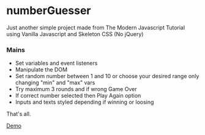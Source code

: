 # numberGuesser

<p>Just another simple project made from The Modern Javascript Tutorial using Vanilla Javascript and Skeleton CSS (No jQuery)</p>

<h3>Mains</h3>
<ul>
	<li>Set variables and event listeners</li>
	<li>Manipulate the DOM</li>
	<li>Set random number between 1 and 10 or choose your desired range only changing "min" and "max" vars </li>
	<li>Try maximum 3 rounds and if wrong Game Over</li>
	<li>If correct number selected then Play Again option</li>
	<li>Inputs and texts styled depending if winning or loosing </li>
</ul>

<p>That's all.</p>

<a href="https://vluciano8.github.io/numberguesser">Demo</a>
